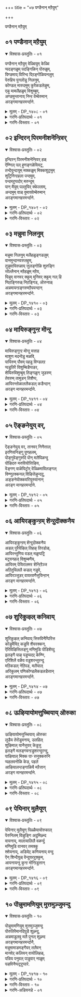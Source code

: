 +++
title = "०७ पण्डैनान् मऱैयुम्"

+++

पण्डैनान् मऱैयुम् 

## ०१ पण्डैनान् मऱैयुम्

<details open><summary>विश्वास-प्रस्तुतिः - ०१</summary>

पण्डैनान् मऱैयुम् वेळ्वियुम् केळ्वि  
प्पदङ्गळुम् पदङ्गिळिन् पॊरुळुम्,  
पिण्डमाय् विरिन्द पिऱङ्गॊळियनलुम्  
पॆरुहिय पुनलॊडु निलनुम्,  
कॊण्डल् मारुदमुम् कुरैकडलेऴुम्,  
एऴु मामलैहळुम् विशुम्बुम्,  
अण्डमुन्तानाय् निन्ऱ वॆम्बॆरुमान्  
अरङ्गमानहरमर्न्दाने.
</details>

<details><summary>मूलम् - DP_१४०८ - ०१</summary>

पण्डैनान् मऱैयुम् वेळ्वियुम् केळ्वि  
प्पदङ्गळुम् पदङ्गिळिन् पॊरुळुम्,  
पिण्डमाय् विरिन्द पिऱङ्गॊळियनलुम्  
पॆरुहिय पुनलॊडु निलनुम्,  
कॊण्डल् मारुदमुम् कुरैकडलेऴुम्,  
एऴु मामलैहळुम् विशुम्बुम्,  
अण्डमुन्तानाय् निन्ऱ वॆम्बॆरुमान्  
अरङ्गमानहरमर्न्दाने.
</details>

<details><summary>गरणि-प्रतिपदार्थः - ०१</summary>

पण्डै = अनादियाद, नान् मऱैयुम् = नाल्कुवेदगळु, वेळ्वियुम् = यज्ञयागादिगळू, केळ्वि पदङ्गळुम् = व्याकरणादि वेदाङ्गगळू \(पदगळू\), पदङ्गिळिन् पॊरुळुम् = पदगळ अर्थगळू, पिण्डम् आय् = गर्भरूपवन्नु तळॆदु, विरिन्द = बिरित, पिऱङ्गु ऒळि = हॊळॆयुव कान्तिय, अनलुम् = अग्नियू, पॆरुहिय = हरियुव, पुनलॊडु = नीरन्नू \(अदरॊडनॆ\), निलनुम् = नॆलवू, कॊण्डल् = मेघगळू, मारुदमुम् = मारुतगळू, कुरै = घोषिसुव, कडल् एऴुम् = एळु महासागरगळू, विशुम्बुम् = आकाशवू, अण्डमुम् = ब्रह्माण्डवू, तान् आय् = तानागि, निन्ऱ = इरुव, ऎम्बॆरुमान् = सर्वेश्वरनु, अरङ्गम् = श्रीरङ्गवॆम्ब, मानहर् = महानगरदल्लि, अमर्न्दाने = नॆलसिद्दानल्ल\! 
</details>

<details><summary>गरणि-विस्तारः - ०१</summary>

अनादियाद नाल्कु वेदगळू, यज्ञयागादिगळू, व्याकरणादि वेदाङ्ग शास्त्रपदगळू, पदगळ अर्थगळू गर्भरूपवन्नु तळॆदु बिरित, हॊळॆयुव कान्तिय अग्नियू, हरियुव नीरू, नॆलवू, मोडगळू, मारुतगळू, घोषिसुव एळु महासागरगळू, एळु महापर्वतगळू, आकाशवू, ब्रह्माण्डवू तानागिरुव सर्वेश्वरनु श्रीरङ्गवॆम्ब महानगरदल्लि नॆलसिद्दानल्ल\! 

ई पाशुरदल्लि विवरणॆगॆ तुम्ब अवकाशविदॆ. बहळ सङ्ग्रहवागि कॆलवु मातुगळन्नु हेळबहुदॆन्निसुत्तदॆ. सृष्टिय क्रमवेनु? मॊदलु बन्दद्दु वेदगळु. वेदगळिन्द शब्दगळु अवुगळिन्द शब्दार्थगळु. वेदगळन्नु विवरिसलु बन्दद्दु वेदाङ्गगळु. ऎल्लवू कूडि, सृष्टि मुन्दुवरियितु. पञ्चभूतगळु उत्पत्तियादवु. आकाशवू, तेजस्सू \(तेजस्सिनिन्द कूडिद अग्नियू\), नीरू, नॆलवू बन्दवु. मेघगळ उत्पत्तियायितु. मारुतगळु बीसतॊडगिदवु. सप्तमहासागरगळू, सप्तकुलपर्वतगळू उण्टादवु. इतर लोकगळन्नॊळगॊण्ड ब्रह्माण्डवे सृष्टियायितु. सर्वेश्वरनाद भगवन्तने इवुगळॆल्लवन्नू सृष्टिसिदनु. आदरॆ, तानु सृष्टिसिद ऒन्दॊन्दु वस्तुवू ताने आगि भगवन्तनु विराजिसुत्तानॆ. आ स्वामिये ईग श्रीरङ्गक्षेत्रदल्लि दिव्यसुन्दरनाद अर्चामूर्तियागि नॆलसिद्दानॆ. अवन दर्शनवन्नु पडॆयुवुदु ईग सुलभसाध्य\! अवन सेवॆमाडुवुदू हागॆये.
</details>

## ०२ इन्दिरन् पिरमनीशनॆन्ऱिवर्

<details open><summary>विश्वास-प्रस्तुतिः - ०२</summary>

इन्दिरन् पिरमनीशनॆन्ऱिवर् हळ्  
ऎण्णिल् पल् हुणङ्गळेयियट्र,   
तन्दैयुन्दायुम् मक्कळुम् मिक्कशुट्रमुम्  
शुट्रिनिन्ऱहला पन्दमुम्,  
पन्दमऱुप्पदोर् मरुन्दुम्  
पान् मैयुम् पल्लुयिर् क्कॆल्लाम्,  
अन्दमुम् वाळ् वुमायवॆम्बॆरुमान्  
अरङ्गमानहरमर्न्दाने.
</details>

<details><summary>मूलम् - DP_१४०९ - ०२</summary>

इन्दिरन् पिरमनीशनॆन्ऱिवर् हळ्  
ऎण्णिल् पल् हुणङ्गळेयियट्र,   
तन्दैयुन्दायुम् मक्कळुम् मिक्कशुट्रमुम्  
शुट्रिनिन्ऱहला पन्दमुम्,  
पन्दमऱुप्पदोर् मरुन्दुम्  
पान् मैयुम् पल्लुयिर् क्कॆल्लाम्,  
अन्दमुम् वाळ् वुमायवॆम्बॆरुमान्  
अरङ्गमानहरमर्न्दाने.
</details>

<details><summary>गरणि-प्रतिपदार्थः - ०२</summary>

इन्दिरन् = देवेन्द्रनू, पिरमन् = ब्रह्मनू, ईशन् = ईश्वरनू, ऎन्ऱु = ऎम्ब, इवर् हळ् = इवरुगळु, ऎण् इल् = ऎणिकॆ इल्लद, पल् = हलवु \(अनेक\), गुणङ्गळे = गुणगळन्नॆल्ला, इयट्रि = स्तुतिसलु, तन्दैयुम् = तन्दॆयू, तायुम् = तायियू, मक्कळुम् = मक्कळू, मिक्क शुट्रमुम् = मिक्क बन्धुगळू, शुट्रि निन्ऱ = सुत्ति निन्तिरुव, अहला = अगलद, पन्दमुम् = बन्दुवर्गदवरू, पन्दम् = बन्धनवन्नु, अऱुप्पदु = कडिदुहाकुव, ओर् = अद्वितीयवाद, मरुन्दुम् = औषधियन्नू, पान्मैयुम् = स्वभाववन्नू, \(गुणवन्नू\), पल् उयिर् क्कुल्लाम् = अनेक जीवकोटिगॆ, अन्दमुम् = कॊनॆयू, वाऴ्वुम् = बाळ्वॆयू, आय = आगिरुव, ऎम्बॆरुमान् = स्वामियु, अरङ्गम् मानहर् = श्रीरङ्गवॆम्ब महानगरदल्लि, अमर्न्दाने = नॆलसिद्दानल्ल\! 
</details>

<details><summary>गरणि-विस्तारः - ०२</summary>

देवेन्द्र, ब्रह्म, ईश्वर ऎम्ब इवरुगळु, ऎणिकॆयिल्लद अनेक गुणगळन्नॆल्ला स्तुतिसुवन्थवनू, अनेक कोटि जीवगळिगॆ तन्दॆयू तायियू, मक्कळु मिक्क बळगवू सुत्ति निन्तिरुव अगलद बन्धुवर्गवू आगिरुव, बन्धवन्नु कडिदुहाकुव अद्वितीयवाद ऒन्दु औषधियू, स्वभाववू, अवुगळ बाळ्वॆयू अन्तवू आगिरुव स्वामियु श्रीरङ्गवॆम्ब महानगरल्लिये नॆलसिद्दानल्ल\! 

सर्वेश्वरन हिरिमॆयॆष्टॆन्दु वर्णिसि हेळलु साध्य\! सकलकल्याणगुणसम्पन्ननु अवनु. इन्द्रनू ब्रह्मनू ईश्वरनू इतर देवतॆगळू अवन ऎणिकॆयिल्लद दिव्यगुणगळन्नु स्तुतिसुत्तारॆ. अनेकानेक जीवकोटिगळिगॆ अवने तन्दॆ, तायि, बन्धु, बळग, मडदि, मक्कळु. इहलोकद बन्धनवन्नु कडिदुहाकुव अपूर्ववाद दिव्यौषधियू अवने. ताने सृष्टिसिद जीवकोटिगॆ कृपॆदोरुवुदू. उपकार माडुवुदू अवन सहजवाद गुणगळु. अवुगळ जीवनवन्नु निर्वहिसुववनू अवने. कडॆगॆ, अवुगळन्नु कॊनॆमुट्टिसुववनू अवने. इन्थ दिव्यवाद गुणस्वभावगळन्नुळ्ळ सर्वेश्वरनु, ईग, श्रीरङ्गवॆम्ब पवित्रक्षेत्रदल्लिये नॆलसिद्दानल्ल\! जीवकोटिय मेलॆ अवन कृपॆ ऎष्टु अपार\!
</details>

## ०३ मन्नुमा निलनुम्

<details open><summary>विश्वास-प्रस्तुतिः - ०३</summary>

मन्नुमा निलनुम् मलैहळुङ्गडलुम्  
वानमुन्दानवरुलहुम्,  
तुन्नुमायिरुळाय् त्तुलङ्गॊळि शुरुङ्गि  
त्तॊल्लैनान् मऱैहळुम् मऱैय,  
पिन्नुम् वानवर् क्कूम् मुनिवर् क्कूम् नल् हि  
प्पिऱङ्गिरुळ् निऱङ्गिड, ऒरुनाळ्  
अन्नमायन्ऱङ्गरुमऱैपयन्दान्  
अरङ्गमानहरमर्न्दाने.
</details>

<details><summary>मूलम् - DP_१४१० - ०३</summary>

मन्नुमा निलनुम् मलैहळुङ्गडलुम्  
वानमुन्दानवरुलहुम्,  
तुन्नुमायिरुळाय् त्तुलङ्गॊळि शुरुङ्गि  
त्तॊल्लैनान् मऱैहळुम् मऱैय,  
पिन्नुम् वानवर् क्कूम् मुनिवर् क्कूम् नल् हि  
प्पिऱङ्गिरुळ् निऱङ्गिड, ऒरुनाळ्  
अन्नमायन्ऱङ्गरुमऱैपयन्दान्  
अरङ्गमानहरमर्न्दाने.
</details>

<details><summary>गरणि-प्रतिपदार्थः - ०३</summary>

मन्नु = स्थिरवाद, मा निलम् = विस्तारवाद भूमियू, मलैहळुम् = पर्वतगळू, कडलुम् = सागरगळू, वानमुम् = स्वर्गादि मेलण लोकगळू, दानवर् उलहुम् = राक्षसर लोकगळू, तुन्नु = दट्टवाद, मा इरुळ् आय् = कग्गत्तलॆयागि, तुलङ्गु = कान्तिपूर्णवाद \(हॊळॆयुव\), ऒळि= तेजस्सु \(बॆळकु\), शुरुङ्गि = बाडिहोदाग, तॊल्लै = पुरातनवाद, नाल् मऱैहळुम् = नाल्कु वेदगळू, मऱैय = कळॆदु होगलु, पिन्नुम् = मत्तॆ, वानवर् क्कूम् = देवतॆगळिगू, मुनिवर् क्कूम् = ऋषिगळिगू, नल् हि = कृपॆदोरि, पिऱङ्गु इरुळ् = कट्टिरुळिन, निऱम्= बण्णवु, कॆड = कॆडुवन्तॆ, अन्ऱु = हिन्दॆ \(अन्दु\), ऒरुनाळ् = ऒन्दु समयदल्लि, अन्नम् आय् = हंसवागि, अङ्गु = अल्लि, अरु = अपरूपवाद, मऱै = वेदगळन्नु, पयन्दान् = गळिसिकॊट्टवनु, अरङ्गम् मा नहर् = श्रीरङ्गवॆम्ब महानगरदल्लि, अमर्न्दाने = नॆलसिरुवनल्ल\! 
</details>

<details><summary>गरणि-विस्तारः - ०३</summary>

स्थिरवाद विस्तारवाद भूमियू पर्वतगळू सागरगळू मेलणलोकगळू अधोलोकगळू दट्टवाद कग्गत्तलॆयागि हॊळॆयुव बॆळकुबाडिहोदाग, पुरातनवाद नाल्कुवेदगळू कळॆदुहोगलु, मत्तॆ देवतॆगळिगूमहर्षिगळिगू कृपॆदोरि, कट्टिरुळिन बण्णवु कॆडुवन्तॆ अन्दु, ऒन्दु समयदल्लि, अल्लि हंसवागि अवतरिसि, अपरूपवाद वेदगळन्नु गळिसिकॊट्टवनु श्रीरङ्गवॆम्ब महानगरदल्लिये नॆलसिद्दानल्ल\! 

हिन्दॆ, ऒन्दु प्रळय समयदल्लि, कग्गत्तलॆ ऎल्लॆल्लू तुम्बिकॊण्डु होदाग अपरूपवाद वेदगळु कळॆदुहोदवु. आग नित्यसूरिगळु देवतॆगळू, महर्षिगळू सर्वेश्वरन मरॆहॊक्करु. आग भगवन्तनु दिव्यप्रकाशदिन्द कूडिद धवळहंसवागि अवतरिसिदनु. अवन देहकान्तियिन्दले कग्गत्तलॆय बण्णबदलायितु \(कॆट्टितु\). नाल्कु वेदगळन्नू स्वामियु मत्तॆ अवरिगॆ ऒदगिसिकॊट्टु उपकारमाडिदनु. आ स्वामिये ईग श्रीरङ्गवॆम्ब दिव्यक्षेत्रदल्लि नॆलसिद्दानल्ल\!
</details>

## ०४ मायिरुङ्गुन्ऱ मॊन्ऱु

<details open><summary>विश्वास-प्रस्तुतिः - ०४</summary>

मायिरुङ्गुन्ऱ मॊन्ऱु मत्ताह  
माशुण मदनॊडु मळवि,  
पायिरुम् पौवम् पहडु विण्डलऱ  
प्पडुतिरै विशुम्बिडैप्पडर,  
शेयिरुविशुम्बुम् तिङ्गळुन् जुडरुम्  
तेवरुम् तामुडन् तिशैप्प,  
आयिरन्तोळाललैकडल् कडैन्दान्  
अरङ्ग मानहरमर्न्दाने.
</details>

<details><summary>मूलम् - DP_१४११ - ०४</summary>

मायिरुङ्गुन्ऱ मॊन्ऱु मत्ताह  
माशुण मदनॊडु मळवि,  
पायिरुम् पौवम् पहडु विण्डलऱ  
प्पडुतिरै विशुम्बिडैप्पडर,  
शेयिरुविशुम्बुम् तिङ्गळुन् जुडरुम्  
तेवरुम् तामुडन् तिशैप्प,  
आयिरन्तोळाललैकडल् कडैन्दान्  
अरङ्ग मानहरमर्न्दाने.
</details>

<details><summary>गरणि-प्रतिपदार्थः - ०४</summary>

मा इरु = हिरिमॆयुळ्ळ, कुन्ऱम् ऒन्ऱु= बॆट्टवॊन्दन्नु, मत्तु आह= कडगोलागियू, माशुणम् = सर्पवन्नु, अदनॊडु = अदक्कॆ, अळवि = सुत्ति, पा इरु = परिशुद्धवागिरुव, पौवाम् = कडलु, पहडु = विस्तारवाद, विण्डु = आकाशवु, अलऱ = घर्जिसुवन्तॆ, पडुतिरै = बलु दॊड्ड अलॆगळु, विशुम्बु इडै = आकाशद बळियल्लि, व्यापिसलु, शे इरु = सुन्दरवाद, विशुम्बुम् = आकाशवू, तिङ्गळुम् = चन्द्रनू, शुडरुम् = सूर्यनू, तेवरुम् = देवतॆगळू, ताम् = ऎल्लरू, उडन् = एककालदल्लि, तिशैप्प = दिक्कुकॆडुवन्तॆ \(आश्चर्यपडुवन्तॆ\), आयिरम् तोळाल् = साविरतोळुगळिन्द, अलै कडल् = अलॆगळन्नु ऎरचुत्तिरुव कडलन्नु, कडैन्दान् = कडॆदवनु, अरङ्गम् = श्रीरङ्गवॆम्ब, मानहर् = महानगरदल्लि, अमर्न्दाने = नॆलसिरुवनल्ल. 
</details>

<details><summary>गरणि-विस्तारः - ०४</summary>

हिरिमॆयुळ्ळ बॆट्टवॊन्दन्नु कडगोलागि माडि, सर्पवन्नु अदक्कॆ सुत्ति, परिशुद्धवागिरुव कडलु विशालवाद आकाशलदल्लि घर्जिसुवन्तॆ बलुदॊड्ड अलॆगळु आकाशद बळियल्लि व्यापिसलु, सुन्दरवाद आकाशवू सूर्यनू चन्द्रनू एककालदल्लि दिक्कुकॆडुवन्तॆ, साविरतोळुगळिन्द अलॆगळन्नु ऎरचुत्तिरुव कडलन्नु कडॆदवनु श्रीरङ्गवॆम्ब महानगरदल्लि नॆलसिरुवनल्ल\! 

हिरिमॆय पर्वतवॆम्बुदु मन्दरपर्वत. अदक्कॆ सुत्तिद सर्प वासुकि. मन्दरपर्वतवन्नु कडुगोलागियू वासुकियन्नु हग्गवागियू माडिकॊण्डु, अवुगळ सहायदिन्द समुद्रमथन माडलायितु. देवदानवर नडुवॆ इद्द वैषम्यवन्नु तडॆगट्टुवुदक्कू. देवतॆगळन्नु हॆच्चुबलशालिगळन्नागि माडुवुदक्कू हीगॆ माडलायितु. ई विचित्रवाद कडगोलन्नु समुद्रदॊळक्कॆ इळिसलायितु. समुद्रवन्नु कडॆयलु मॊदलु माडिदाग, परिशुद्धवाद मत्तु प्रशान्तवाद कडलल्लि गगनवन्नु मुट्टुवन्तॆ दॊड्डदॊड्ड अलॆगळु एळलु मॊदलु माडिदवु. अलॆगळ अब्बरवू सह गगनवन्नु मुट्टितु. सुन्दरवाद आकाशवू, सूर्य चन्द्ररू अलॆगळ विशिष्टवाद हॊळपिगॆ दिक्कु कॆट्टरु. हीगॆ मेलिन्द मेलॆ अलॆगळन्नु ऎरचुत्तिरुव कडलन्नु भगवन्तनु तन्न साविरुतोळुगळिन्द कडॆदाग, अमृतवु मूडिबन्तु. अदन्नु देवतॆगळिगॆ उणिसि, अवरन्नु अमररन्नागिसिदनु. आ स्वामिये ईग पवित्रवाद श्रीरङ्गक्षेत्रदल्लि नॆलसिद्दानल्ल\! अवन कृपॆ ऎष्टु अपार\! 

समुद्रमथनद कतॆयन्नु स्वल्पमार्पडिसि हेळिद्दारॆ ऎनिसुत्तदॆ.
</details>

## ०५ ऎङ्ङनेयुय् वर्,

<details open><summary>विश्वास-प्रस्तुतिः - ०५</summary>

ऎङ्ङनेयुय् वर्, तानवर् निनैत्ताल्  
इरणियनिङ्गु पूणहलम्,  
पॊङ्गुवॆङ्गुरुदि पॊन् मलैपिळन्दु  
पॊऴिदरु मरुवियॊत्तिऴिय,  
वॆङ्गण् वाळॆयिट्रोर् वॆळ्ळिमाविलङ्गल्  
विण्णुऱक्कनल् विऴित्तॆऴुन्ददु,  
अङ्ङनेयॊक्कवरियुरुवानान्  
अरङ्ग मानहरमर्न्दाने.
</details>

<details><summary>मूलम् - DP_१४१२ - ०५</summary>

ऎङ्ङनेयुय् वर्, तानवर् निनैत्ताल्  
इरणियनिङ्गु पूणहलम्,  
पॊङ्गुवॆङ्गुरुदि पॊन् मलैपिळन्दु  
पॊऴिदरु मरुवियॊत्तिऴिय,  
वॆङ्गण् वाळॆयिट्रोर् वॆळ्ळिमाविलङ्गल्  
विण्णुऱक्कनल् विऴित्तॆऴुन्ददु,  
अङ्ङनेयॊक्कवरियुरुवानान्  
अरङ्ग मानहरमर्न्दाने.
</details>

<details><summary>गरणि-प्रतिपदार्थः - ०५</summary>

दानवर् = दानवरु, निनैत्ताल् = चिन्तिसिदरॆ ऎङ्ङने उय्वर् = हेगॆ बदुकिरबल्लरु, इलङ्गु = हॊळॆयुव, इरणियन् = हिरण्यकशिपुविन, पून् = \(आभरणगळिन्द\) अलङ्कृतवाद, अहलम् = ऎदॆयिन्द, पॊङ्गु = उक्किबरुव, वॆम्कुरुदि = बिसिरक्तवु, पॊन् मलै = बङ्गारद बॆट्टवन्नु, पिळन्दु = सीळिकॊण्डु, पॊऴि तरुम् = हरिदुबरुव, अरुवि ऒत्तु वॆङ्गण् = तीक्ष्णवाद कॆङ्गण्णिन, वाळ् ऎयिऱु = कत्तियन्तिरुव हल्लुगळ, ओर् = अपरूपवाद, वॆळ्ळि = बॆळ्ळिय, मा = बलुदॊड्ड, विलङ्गळ् = बॆट्टदहागॆ, विण् उऱ = आकाशवन्नुमुट्टुवन्तॆ, कनल् विऴित्तु = बॆङ्कियु प्रज्वलिसि, ऎऴुन्ददु = एळुव हागॆ, अङ्ङ्गने ऒक्क = \(हेगो\) हागॆये इरुव, अरि उरु आवान् = नरहरिय रूपवन्नु धरिसिदवनु, अरङ्गम् मानहर् = श्रीरङ्गवॆम्ब महानगरदल्लि, अमर्न्दाने = नॆलसिरुवनल्ल\! 
</details>

<details><summary>गरणि-विस्तारः - ०५</summary>

दानवरु चिन्तिसिदरॆ हेगॆ बदुकिरबल्लरु? हिरण्यकशिपुविन हॊळॆयुव आभरणगळिन्द अलङ्कृतवाद ऎदॆयिन्द उक्किबरुव बिसिरक्तवु बङ्गारद बॆट्टवन्नु सीळिकॊण्डु हरिदु बरुव प्रवाहद हागॆ हरिदुबरुवन्तॆ, तीक्ष्णवाद कॆङ्गण्णिन कत्तियन्तॆ हरितवाद हल्लुगळ, बॆळ्ळिय दॊड्ड बॆट्टद हागॆ, आकाशवन्नु मुट्टुवन्तॆ, बॆङ्कियु प्रज्वलिसि एळुव हागॆ अल्लिये अपरूपवाद नरहरिय रूपवन्नु धरिसिदवनु, श्रीरङ्गवॆम्ब महानगरदल्लि नॆलसिरुवनल्ल\!

ब्रह्मरुद्रादिगळिन्द नानावरगळन्नु पडॆदु तन्नन्नु कॊल्लुववरे इल्लवॆन्दु बीगुत्तिद्द बहळ बलशालियाद दानवर राजनाद हिरण्यकशिपुविन आभरणगळिन्द हॊळॆयुव ऎदॆयन्नु सीळिकॊण्डवनु नरहरिय रूपवन्नु तळॆदु बन्द भगवन्तने. आ उग्ररूपद अप्रतिम पराक्रमद स्वामिये ईग मधुरवाद अर्चामूर्तियागि श्रीरङ्गक्षेत्रदल्लि नॆलसिरुवनल्ल\!
</details>

## ०६ आयिरङ्कुन्ऱम् शॆन्ऱुदॊक्कनैय

<details open><summary>विश्वास-प्रस्तुतिः - ०६</summary>

आयिरङ्कुन्ऱम् शॆन्ऱुदॊक्कनैय  
अडल् पुरैयॆऴिल् तिहऴ् तिरडोळ्,  
आयिरन्तुणिय वडल् मळुप्पट्रि  
मट्रवनहल् विशुम्बणैय,  
आयिरम् पॆयिरालमर शॆन्ऱिऱैञ्ज  
अऱितुयिललै कडल् नडुवे,  
आयिरञ्जुडर् वायरवणैत्तुयिन्ऱान्  
अरङ्ग मानहरमर्न्दाने.
</details>

<details><summary>मूलम् - DP_१४१३ - ०६</summary>

आयिरङ्कुन्ऱम् शॆन्ऱुदॊक्कनैय  
अडल् पुरैयॆऴिल् तिहऴ् तिरडोळ्,  
आयिरन्तुणिय वडल् मळुप्पट्रि  
मट्रवनहल् विशुम्बणैय,  
आयिरम् पॆयिरालमर शॆन्ऱिऱैञ्ज  
अऱितुयिललै कडल् नडुवे,  
आयिरञ्जुडर् वायरवणैत्तुयिन्ऱान्  
अरङ्ग मानहरमर्न्दाने.
</details>

<details><summary>गरणि-प्रतिपदार्थः - ०६</summary>

आयिरम् कुन्ऱम् = साविरबॆट्टगळु, शॆन्ऱु= ऒट्टागि, तॊक्कनैय = शेरिकॊण्डिरुव हागॆ, अडल् पुरै = होराडतक्क, ऎऴिल् तिहऴ् = बॆळगुव सौम्दर्यद, तिरळ् तोळ् = बलिष्ठतोळुगळु, आयिरम् = ऒन्दु साविर, तुणिय = कडिद हाकुवुदक्कागि, अडल् मऴु पट्रि = तीक्ष्णवाद गण्डुगॊडलियन्नु हिडिदु, मट्रवन् = ऎदुराळियु, अहल् = विशालवाद, विशुम्बु अणैय = वीरस्वर्गवन्नु सेरुवन्तॆ माडि, आयिरम् पॆयिराल् = साविर नामगळिन्द, अमरर् = अमररु, शॆन्ऱु = होगि सेरि, इऱैञ्ज = स्तुतिसलु, अऱिदु तुयिल् = योगनिद्दॆयल्लि, अलै कडल् नडुवे = अलॆगळिन्द कूडिद कडलिनल्लि, आयिरम् = साविर, शुडर् वाय् = हॊळॆयुव बायिय, अरवु = शेषन \(सर्पद\), अणै = हासुगॆयल्लि, तुयिन्ऱान् = निद्रिसुववनु, अरङ्गम् मानहर् = श्रीरङ्गवॆम्ब महानगरदल्लि, अमर्न्दाने = नॆलसिरुवनल्ल\! 
</details>

<details><summary>गरणि-विस्तारः - ०६</summary>

साविरबॆट्टगळु ऒट्टागिशेरिकॊण्डिरुव हागॆ होराडलु योग्यवाद बॆळगुव सौन्दर्यद, बलिष्ठवाद साविर तोळुगळन्नु कडिदुहाकुवुदक्कागि, हरितवाद गण्डुगॊडलियन्नु हिडिदु ऎदुराळियु वीरस्वर्गवन्नु सेरुवन्तॆ माडि, साविरनामगळिन्द अमररु होगि सेरि स्तुतिसलु, अलॆगळिन्द कूडिद कडलल्लि साविर हॊळॆयुव बायिय सर्पद हासुगॆयल्लि योगनिद्दॆयल्लि पवडिसिरुववनु श्रीरङ्गवॆम्ब महानगरदल्लि नॆलसिरुवनल्ल\!

बॆट्टद हागॆ बहळ बलिष्ठवाद साविरतोळुगळन्नु हॊत्तवनु कार्तवीर्यार्जुननु. अवनु जमदग्नि महर्षिय बळियिद्द कामधेनुवन्नु बलात्कारदिन्द कॊण्डॊय्दनु. अवन उद्धटतनवन्नु शिक्षिसुवुदक्कागि भगवन्तनु जमदग्नि महर्षि मगनागि, परशुरामनागि अवतरिसि, अवन साविर तोळुगळन्नू तन्न गण्डुगॊडलियिन्द तुण्डरिसि हाकिदनु. 

इदरिन्द स्वामिगॆ बळलिकॆ बन्तो हेगो\! अलॆगळिन्द कूडिद विस्तारवाद क्षीरसागरदल्लि साविर हॆडॆगळ शेषन हासुगॆयल्लि स्वामियु पवडिसि योगनिद्दॆयल्लिद्दानॆ. अवनन्नु अवन साविर दिव्यनामगळिन्द देवतॆगळॆल्लरू ऒट्टुगूडि स्तुतिसुत्तारॆ. 

आ स्वामिये ईग श्रीरङ्गक्षेत्रदल्लि सुन्दरवाद अर्चास्वरूपनागि नॆलसिद्दानल्ल\!
</details>

## ०७ शुरिकुऴल् कनिवाय्

<details open><summary>विश्वास-प्रस्तुतिः - ०७</summary>

शुरिकुऴल् कनिवाय् त्तिरुविनैप्पिरित्त  
कॊडुमैयिऱ् कडुवि शैयरक्कन्,  
ऎरिविऴित्तिलङ्गु मणिमुडि पॊडिशॆय्दु  
इलङ्गै पाऴ् पडुप्पदऱ् कॆण्णि,  
एरिशिलै वळैय वडुशरन्तुरन्दु  
मऱिकडल् नॆऱिपड, मलैयाल्  
अरिकुलम् पणिकॊण्डलैकडलडैत्तान्  
अरङ्गमानहरमर्न्दाने.
</details>

<details><summary>मूलम् - DP_१४१४ - ०७</summary>

शुरिकुऴल् कनिवाय् त्तिरुविनैप्पिरित्त  
कॊडुमैयिऱ् कडुवि शैयरक्कन्,  
ऎरिविऴित्तिलङ्गु मणिमुडि पॊडिशॆय्दु  
इलङ्गै पाऴ् पडुप्पदऱ् कॆण्णि,  
एरिशिलै वळैय वडुशरन्तुरन्दु  
मऱिकडल् नॆऱिपड, मलैयाल्  
अरिकुलम् पणिकॊण्डलैकडलडैत्तान्  
अरङ्गमानहरमर्न्दाने.
</details>

<details><summary>गरणि-प्रतिपदार्थः - ०७</summary>

शुरिकऴल् = गुङ्गुरुकूदलिन, कनिवाय् = तॊण्डॆहण्णिन तुटियन्नुळ्ळ, तिरुविनै = श्रीदेवियन्नु, \(सीतादेवियन्नु\), पिरित्त = अगलिसिद, कॊडुमैयिल् = गर्वदिन्द, कडु विशै = कडुचतुरनाद, अरक्कन् = राक्षसन, ऎरि विऴित्तु = ज्वालॆयन्नु चॆल्लि, इलङ्गु = हॊळॆयुव, मणिमुडि = रत्नकिरीटगळन्नु, पॊडि शॆय्दु = पुडिपुडिमाडि, इलङ्गै = लङ्कॆयन्नु, पाऴ् पडुप्पदऱ् कु = हाळुमाडुवुदक्कॆ, ऎण्णि = योचिसि, वरिशिलै= सुन्दरवाद बिल्लन्नु, वळैय = बग्गिसि, अडु शरम् = तुर्न्द = तीक्ष्णवाद बाणगळन्नु प्रयोगिसिद, मऱिकडल् = अलॆगळिन्द तुम्बिद कडलल्लि, नॆऱि पड = दारियन्नु माडलु, अरिकुलम् = कपिकुलवन्नु \(कपिसेनॆयन्नु\), पणिकॊण्डु = सेवॆगागि उपयोगिसिकॊण्डु, अलै कडल् = अलॆगळिन्द तुम्बिद कडलन्नु, अडैत्तान् = अडगिसिदवनु, अरङ्गम् मानहर् = श्रीरङ्गवॆम्ब महानगरदल्लि, अमर्न्दाने = नॆलसिद्दानल्ल\! 
</details>

<details><summary>गरणि-विस्तारः - ०७</summary>

गुङ्गुरुकूदलिन, तॊण्डॆहण्णिन तुटिगळुळ्ल श्रीदेवियन्नु \(सीतादेवियन्नु\) अगलिसिद गर्वपडुव कडुचतुरनाद राक्षसन ज्वालॆयन्नु प्रसरिसि हॊळॆयुव रत्नकिरीटगळन्नु पुडिपुडिमाडि लङ्कॆयन्नु नाशमाडुवुदक्कॆन्दु योचिसि, सुन्दरवाद बिल्लन्नु बग्गिसि तीक्ष्णवाद बाणगळन्नु प्रयोगिसिद, अलॆगळिन्द तुम्बिद कडलल्लि दारियन्नु माडुवुदक्कागि, वानर सेनॆयन्नु सेवॆगागि बळसिकॊण्डु अलॆगळिन्द तुम्बिद कडलन्नु अडगिसिदवनु श्रीरङ्गवॆम्ब महानगरदल्लि नॆलसिद्दानल्ल\! 

सर्वेश्वरनु सामान्यमानव स्वरूपियाद श्रीरामनागि अवतरिसि नडॆसिद अद्भुत साहसवॆन्दरॆ, कडुदुष्टनाद रावणासुरन मत्तु राक्षसकुलद निर्मूलन. रावणनु लङ्काधीश्वरनू राक्षसराजनू आगिद्दवनु. लङ्कॆगॆ होगि, धाळिनडॆसि, अवनन्नु कॊल्लबेकागित्तु. लङ्कॆयन्नु समुद्रवु सुत्तुवरिदित्तु. अलॆगळिन्द तुम्बिद आ कडलिगॆ वानर सैन्यद सहायदिन्द सेतुवॆ कट्टि, अतुलपराक्रमियाद रावणासुरनन्नु संहरिसि, अवन हॊळॆयुव रत्नमयवाद किरीटवन्नु पुडिपुडियागुवन्तॆ माडि, लङ्कॆयन्नॆल्ल नाशवागुवन्तॆमाडिद्दु श्रीरामन अप्रतिम बल्लाळुतन. आश्रितरक्षकनाद आ स्वामिये ईग श्रीरङ्गदल्लि मधुरवाद अर्चामूर्तियागि नॆलसिद्दानल्ल.
</details>

## ०८ ऊऴियायोमत्तुच्चियाय् ऒरुका

<details open><summary>विश्वास-प्रस्तुतिः - ०८</summary>

ऊऴियायोमत्तुच्चियाय् ऒरुका  
लुडैय तेरॊडुवनाय्, उलहिल्  
शूऴिमाल् यानैत्तुयर् कॆडुत्तु  
इलङ्गै मलङ्गवन्ऱडुशरन्दुरन्दु,  
पाऴियाल् मिक्क पार्‍ त्तनुक्करुनि  
प्पहलवनॊळि कॆड, पहले  
आऴियालन्ऱङ्गाळियै मऱैत्तान्  
अरङ्ग मानहरमर्न्दाने.
</details>

<details><summary>मूलम् - DP_१४१५ - ०८</summary>

ऊऴियायोमत्तुच्चियाय् ऒरुका  
लुडैय तेरॊडुवनाय्, उलहिल्  
शूऴिमाल् यानैत्तुयर् कॆडुत्तु  
इलङ्गै मलङ्गवन्ऱडुशरन्दुरन्दु,  
पाऴियाल् मिक्क पार्‍ त्तनुक्करुनि  
प्पहलवनॊळि कॆड, पहले  
आऴियालन्ऱङ्गाळियै मऱैत्तान्  
अरङ्ग मानहरमर्न्दाने.
</details>

<details><summary>गरणि-प्रतिपदार्थः - ०८</summary>

ऊऴि आय् = कालस्वरूपनागि, ओ मत्तु उच्चि आय् = यज्ञयागगळ ऒडॆयनागि, ऒरुकाल् उडैय = ऒन्दु चक्रवुळ्ळ, तेर् = रथवन्नु, ऒडुवनाय् = ओडुववनागि, उलहिल् = लोकदल्लि, शूऴि = सरोवरदल्लि, माल् = मदिसिद, यानै = आनॆय, तुयर् = दुःखवन्नु, कॆडुत्तु = तॊलगिसिदवनू, इलङ्गै = लङ्कॆयु, मलङ्ग = नाशवागुवन्तॆ, वल् = शक्तिपूर्णवाद, अडु = क्रूरवाद, शरम् तुरन्दु = बाणगळन्नु प्रयोगिसिदवनू, पाऴियाल् मिक्क = अतुलपराक्रमियाद, पार् त्तनुक्कू = पार्थनिगॆ, अरुळि = कृपॆदोरि, पहलवन् = सूर्यन, ऒळि अरुळि = कृपॆदोरि, पहलवन् = सूर्यन ऒळि = तेजस्सु, कॆड= कॆडुवन्तॆ, पहले = हगलल्लिये, आऴियाल् = चक्रायुधदिन्द, आऴियै = सूर्यमण्डलवन्नु, मऱैत्तान् = मरॆमाडिदवनू, अरङ्ग मानहर् = श्रीरङ्गवॆम्ब महानगरदल्लि, अमर्न्दाने = नॆलसिद्दानल्ल\! 
</details>

<details><summary>गरणि-विस्तारः - ०८</summary>

कालस्वरूपनागि, यज्ञायागादिगळिगॆ ऒडॆयनागि, ऒन्दु चक्रद रथदल्लि ओडुववनागि, भूलोकदल्लि सरोवरदल्लि मदिसिद आनॆय दुःखवन्नु तॊलगिसिदवनागि, लङ्कॆयु नाशवागुवन्तॆ शक्तिपूर्णवाद क्रूरवाद बाणगळन्नु प्रयोगिसिदवनागि, अतुलपरक्रमियाद पार्थनिगॆ कृपॆदोरि सूर्यन तेजस्सु कॆडुवन्तॆ चक्रायुधदिन्द सूर्यमण्डलवन्नु मरॆमाडिदवनागि इरुव स्वामियु श्रीरङ्गवॆम्ब महानगरदल्लि नॆलसिद्दानल्ल\! 

’ऊऴि’ : ऎम्बुदक्कॆ”कल्पगळु, काल,प्रळय, जीवनकाल, विधि, जगत्तु, क्रम’ ऎन्दॆल्ल अर्थवागुत्तदॆ. ऒन्दॊन्दन्नू भगवन्तनिगॆ अन्वयिसि विवरिसबहुदु. जगत्तिन सृष्टिकर्तनू, निर्वाहकनू, अदन्नु नाशपडिसुववनू भगवन्त. यज्ञयागादिगळ ऒडॆयनागि अवुगळ फलदायकनु. अवने सूर्यमण्डल मध्यस्थनागि, अमिततेजोराशियागि नॆलसि, जगच्चक्षुवू, साक्षियू आगिरतक्कवनु. ऒन्दु सल सरोवरदल्लि मॊसळॆय बायिगॆ सिक्किबिद्दु पेचाडुत्तिद्द आनॆयन्नु रक्षिसलु धाविसि बन्द श्रीमन्नारायणनू अवने. लङ्कॆयन्नू राक्षस कुलवन्नू नाशपडिसलु अप्रतिम बाणप्रयोग माडिद श्रीरामनू अवने. पार्थनिगॆ सारथियागि अर्जुननिगॆ बॆम्बलिगनागिद्दु कृपॆमाडिद स्वामियू अवने. ईग अवने श्रीरङ्गक्षेत्रदल्लि मधुरवाद अर्चामूर्तियागि नॆलसिद्दानल्ल\! अवन कृपॆ ऎष्टु अपार\!

’चक्रायुधदिन्द सूर्यनन्नु मरॆमाडिद’ – इदु महाभारत युद्धदल्लि नडॆद ऒन्दु प्रसङ्गद विषय. अर्जुननु श्रीकृष्णनॊडनॆ निवतकवचरॆम्ब कडुदुष्टरन्नु ऎदुरिसि अवरन्नु कॊल्ललु होदनु. आग महाभारत युद्ध नडॆयुत्तित्तु. कौरवरु चक्रव्यूहवन्नु रचिसि निन्तरु. अदन्नु भेदिसिकॊण्डु ऒळहोगलु, दिट्टतनदिन्द ऒळगॆ युद्धमाडलु, अर्जुनन मगनाद, हदिनारु वर्षवयस्सिन अभिमन्युविगॆ तिळिदित्तु. अवनु तन्न पौरुषवन्नु तोरिसबेकॆन्दु इच्छिसि, तानॊब्बने चक्रव्यूहवन्नु भेदिसिकॊण्डु ऒळनुग्गिदनु. चिक्कवनादरू धैर्यदिन्द युद्धमाडुत्ता शत्रुगळन्नु बॆरॆगुगॊळिसिदनु. आदरॆ, अवनन्नु सुत्तुगट्टि निन्त कौरववीररिन्द, एकाङ्गियादावनु तप्पिसिकॊण्डु बरलारदवनादनु. कडॆयुसिरिरुववरॆगॆ घोरवागि युद्धनडॆसि, अल्लि मडिदनु. इत्त निवातकवचरन्नु सदॆबडिदु हिन्तिरुगुत्तिद्दाग अर्जुननिगॆ अभिमन्युविन माणद विषय तिळियितु. आ कूडले कोपदिन्द अवनु शपथमाडिदनु. यारु तन्न मगन तलॆयन्नुरुळिसिदनो अवन तलॆयन्नु नाळॆ सूर्यास्तमयदॊळगॆ उरुळिसुवॆनु. इल्लवे, नानु अग्निप्रवेशमाडुवॆनु” ऎन्दु आ शपथ. कौरवरिगॆ बहळ सन्तोषवायितु. सूर्यास्तमयदवरॆगॆ हेगाडरू माडि अभिमन्युवन्नु कॊन्द आ ऎदुराळियन्नु बच्चिट्टरॆ, तम्मकडु शत्रुगळल्लॊब्ब्बनाद अर्जुननु ताने, अग्निप्रवेशमाडि सायुवनॆन्दु हर्शिसिदरु. मरुदिन सञ्जॆयवरॆगॆ अर्जुननिगॆ अभिमन्युवन्नु कॊन्द जयद्रथनु काणिसिकॊळ्लले इल्ल. तन्न मातन्नु उळिसिकॊळ्ळबेकल्लवे? श्रीकृष्णनु अवन मनोव्यथॆयन्नरितु, तटक्कनॆ तन्न चक्रायुधदिन्द सूर्यनन्नु मरॆमाडिदनु. अस्तमानवायितल्ल\! इन्नेनु अर्जुननु सायलेबेकल्ल\! अदक्कागि अग्निकुण्डवू सिद्धवायितु. अवनु सायुवुदन्नु नोडलु जयद्रथनू अल्लिगॆ बन्दनु. कूडले कृष्णनु अर्जुननिगॆ गाण्डीवदल्लि बाणवन्नु तॊट्टु सिद्धनागॆन्दू, जयद्रथन तलॆयन्नु हारिसॆन्दू आज्ञॆमाडुत्ता चक्रायुधवन्नु हिन्दक्कॆ तॆगॆदुकॊण्डनु. आग इन्नू नाल्कुगण्टॆय समयवे\! अर्जुननु प्रयोगिसिद बाणवु जयद्रथन तलॆयन्नु छेदिसि, अदन्नॆत्तिकॊण्डुहोगि, अर्घप्रदानमाडुत्तिद्द जयद्रथन तन्दॆय बॊगसॆयल्लि हाकिबिट्टित्. हीगॆ, अर्जुननिगॆ स्वामियु कृपॆमाडिद्दु.
</details>

## ०९ पेयिनार् मुलैयूण्

<details open><summary>विश्वास-प्रस्तुतिः - ०९</summary>

पेयिनार् मुलैयूण् पिळ्ळैयायॊरुकाल्  
पॆरुनिलम् विऴुङ्गि अदुमिऴ्न्द  
वायनाय्, मालायालिलै वळर्न्दु  
मणिमुडि वानवर् तमक्कू  
श्शेयनाय्, अडियेऱ् कणियनाय् वन्दु  
ऎन् शिन्दैयुळ् वॆन्दुयरऱुक्कुम्,  
आयनायन्ऱु कुन्ऱ मॊन्ऱिडुत्तान्  
अरङ्गमानहरमर्न्दाने.
</details>

<details><summary>मूलम् - DP_१४१६ - ०९</summary>

पेयिनार् मुलैयूण् पिळ्ळैयायॊरुकाल्  
पॆरुनिलम् विऴुङ्गि अदुमिऴ्न्द  
वायनाय्, मालायालिलै वळर्न्दु  
मणिमुडि वानवर् तमक्कू  
श्शेयनाय्, अडियेऱ् कणियनाय् वन्दु  
ऎन् शिन्दैयुळ् वॆन्दुयरऱुक्कुम्,  
आयनायन्ऱु कुन्ऱ मॊन्ऱिडुत्तान्  
अरङ्गमानहरमर्न्दाने.
</details>

<details><summary>गरणि-प्रतिपदार्थः - ०९</summary>

पेयिन् = राक्षसिय, आर् = तुम्बिद, मुलै = मॊलॆयन्नु, ऊण् = उण्णुव, पिळ्ळै आय् = ऎळॆयमगुवागि, ऒरुकाल् = ऒन्दु कालदल्लि, पॆरु निलम् = विशालवाद भूमियन्नु, विऴुङ्गि = नुङ्गिहाकि, अदु = अदन्नु, उमिळ्न्दु = हॊरहाकिद, वायन् आय् = दिव्यवाद बायियुळ्ळवनागि, माल्= आय् = सर्वेश्वरनागि, आल् इलै वळर्न्दु = आलद ऎलॆयल्लि बॆळॆदवनू, मणिमुडि = रत्नकिरीटगळन्नु धरिसिद, वानवर् तमक्कु = देवतॆगळिगॆ, शेयनाय् = निलुकदवनागि, अडियेऱ् कु = पादसेवकनाद ननगॆ, अणियनाय् = अतिसमीपदवनागि, वन्दु = बन्दु, ऎन् = नन्न, शिन्दैयुळ् = चिन्तनॆयल्लि, वॆम् तुयर् = बिसिदुःखवन्नु, अऱुक्कुम् = कत्तरिसि हाकुववनागि, अन्ऱु= अन्दु, आयन् आय् = गोवळनागि, कुन्ऱम् = पर्वतवॊन्दन्नु, ऎडुत्तान् = ऎत्तिदवनू, अरङ्गम् मा नहर् = श्रीरङ्गवॆम्ब महानगरदल्लि, अमर्न्दाने = नॆलसिद्दानल्ल\! 
</details>

<details><summary>गरणि-विस्तारः - ०९</summary>

राक्षसिय तुम्बिद मॊलॆयन्नुण्णुव ऎळॆयमगुवादवनू ऒन्दु कालदल्लि विशालवाद भूमियन्नु नुङ्गि अदन्नु मत्तॆ हॊरहाकिद दिव्यवाद बायियुळ्ळवनू, सर्वेश्वरनागि आलदॆलॆयल्लि बॆळॆदवनू, रत्नकिरीटगळन्नु धरिसिद देवतॆगळिगॆ निलुकदवनागि पादसेवकनाद ननगॆ अतिसमीपदवनागि बन्दु, नन्न चिन्तनॆयल्लि बिसिदुःखवन्नु कत्तरिसि हाकुववनू, अन्दु गोवळनागि बॆट्टवॊन्दन्नु ऎत्तिदवनू, श्रीरङ्गवॆम्ब महानगरदल्लि नॆलसिद्दानल्ल\!

भगवन्तनु अद्भुतकारियल्लवे\! पूतनिय विषतुम्बिद मॊलॆयन्नुण्णुव शिशुवागि, मॊलॆयुण्णुव नॆपदल्लि अवळ प्राणगळन्ने हीरिबिट्टनु. प्रळयकालदल्लि इडिय ब्रह्माण्डवन्ने नुङ्गिहाकिदनु. अदन्नु तन्न हॊट्टॆयल्ले बीजरूपदल्लिरिसिकॊण्डु मत्तॆ सृष्टिय समय बन्दाग अदन्नु सुन्दररूपदल्लिये हॊरक्कॆ हाकिदनु. सर्वेश्वरनागिद्दरू सह अवनॊन्दु पुट्ट शिशुवागि अलॆगळिन्द तुम्बिद कडलल्लि आलदॆलॆय मेलॆ निर्लिप्तनागि पवडिसिद्दनु. ब्रह्मादिदेवतॆगळॆल्लरिगू सुलभसाध्यनल्लदिद्दरू सह, भक्तनाद पादसेवकनिगॆ अतिसमीपदवनागि, अवन अन्तरङ्गदल्लिये नॆलसि, अवनन्नु दुःख कडुबेगॆयिन्द पारुमाडुववनु. गोवळ बालकनागि अवतरिसि, गोवर्धनगिरियन्ने ऎत्ति हिडिदु देवेन्द्रन कडुकोपद बिरुसु मळॆयन्नु तडॆदु, अदरडियल्लि गोवुगळन्नू गोवळरन्नू रक्षिसिदवनु. परमकृपाळुवाद आ स्वामिये ईग श्रीरङ्गदल्लि दिव्यसुन्दरनाद अर्चामूर्तियागि नॆलसिद्दानल्ल\!
</details>

## १० पॊन्नुमामणियुम् मुत्तमुञ्जुमन्दु

<details open><summary>विश्वास-प्रस्तुतिः - १०</summary>

पॊन्नुमामणियुम् मुत्तमुञ्जुमन्दु  
पॊरुतिरैमानदिपुडै शूऴ्न्दु,  
अन्नमाडुलवु मलै पुनल् शूऴ्न्द  
अरङ्गमानहरमर्न्दानै,  
मन्नुमामाडमङ्गैयर् तलैवन्  
मानवेऱ् कलियन् वायॊलिहळ्,  
पन्निय पनुवल् पाडुवार् नाळुम्  
पऴविनैप्पट्रऱुप्पारे.
</details>

<details><summary>मूलम् - DP_१४१७ - १०</summary>

पॊन्नुमामणियुम् मुत्तमुञ्जुमन्दु  
पॊरुतिरैमानदिपुडै शूऴ्न्दु,  
अन्नमाडुलवु मलै पुनल् शूऴ्न्द  
अरङ्गमानहरमर्न्दानै,  
मन्नुमामाडमङ्गैयर् तलैवन्  
मानवेऱ् कलियन् वायॊलिहळ्,  
पन्निय पनुवल् पाडुवार् नाळुम्  
पऴविनैप्पट्रऱुप्पारे.
</details>

<details><summary>गरणि-प्रतिपदार्थः - १०</summary>

पॊन्नुम् = चिन्नवन्नू, मा मणियुम् = महारत्नगळन्नू, मुत्तमुम् = मुत्तुगळन्नू, शुमन्दु = हॊत्तु, पॊरु = तरुव, तिरै = अलॆगळ, मानदि = दॊड्डनदियिन्द, पुडै = इक्कॆलगळल्लियू, शूऴ्न्द = सुत्तुवरिदिरुव, अरङ्गम् मा नहर् = श्रीरङ्गवॆम्ब महानगरदल्लि, अमर्न्दानै = नॆलसिरुववनन्नु, मन्नु = शाश्वतवाद, मा = दॊड्डदॊड्ड माडम् = महडिमनॆगळुळ्ळ, मङ्गैयर् तलैवन् = मङ्गैजनर ऒडॆयनू, मानम् वेल् = श्रेष्ठवाद वेलायुधधारियाद, कलियन् = कलियनु, वाय् ऒलिहळ् = विस्तारवाद हेळिद, पन्निय = हाडुगळु, पनुवल् = \(मत्तु\) ज्ञानपूर्णवाद मातुगळु, पाडुवर् = हाडुववरु, नाळुम् = यावागलू, पऴ विनै पट्रु अऱुप्पारे = हळॆय पापगळ बन्धनवन्नु कडिदुकॊळ्ळुत्तारॆ.
</details>

<details><summary>गरणि-विस्तारः - १०</summary>

चिन्नवन्नू श्रेष्ठवाद रत्नगळन्नू मुत्तुगळन्नू हॊत्तु तरुव अलॆगळुळ्ळ दॊड्डनदियिन्द इक्कॆलगळल्लियू सुत्तुवरिदिरुव, हंसगळु मग्गुलल्लिये विहरिसुव, अलॆगळ प्रवाहरूपदल्लि सुत्तुवरिदिरुव श्रीरङ्गवॆम्ब पवित्रक्षेत्रदल्लि नॆलसिरुववनन्नु कुरितु स्थिरवाद दॊड्डदॊड्ड महडिमनॆगळुळ्ळ मङ्गैजनर ऒडॆयनू श्रेष्ठवाद वेलायुधवन्नु हिडिदवनू आद कलियनु \(तिरुमङ्गै आळ्वाररु\) विवरिसि हेळिद ज्ञानपूर्णवाद हाडुगळन्नु हाडुववरु यावागलू \(ऎन्दॆन्दिगू\) तम्म हळॆय पापगळ बन्धनवन्नुकडिदुकॊळ्ळुत्तारॆ. 

श्रीरङ्गवु बहळ पवित्रवाद क्षेत्र. अदर इक्कॆलगळल्लियू दॊड्डदाद पवित्रवाद कावेरिनदियु हरियुत्ता अदन्नु सुत्तुवरिदिदॆ. नदिय प्रवाहवु दॊड्डदॊड्ड अलॆगळिन्द कूडिदॆ. अल्लदॆ, चिन्नवन्नू नवरत्नगळन्नू मुत्तुगळन्नू प्रवाहवु हॊत्तुतरुत्ता, श्रीरङ्गक्षेत्रद दडगळ मेलक्कॆ अवुगळन्नॆल्ला तळ्ळि हाकुत्तदॆ. मग्गुलल्लिये हंसपक्षिगळु स्वच्छन्दवागि आनन्ददिन्द विहरिसुत्ता नोडुववर कण्मनगळिगॆ इम्पुकॊडुत्तवॆ. पवित्र तीर्थगळिन्दलू, सुन्दरवाद प्रकृतियिन्दलू, नवरत्नादि ऐश्वर्यदिन्दलू तुम्बिरुव आ दिव्यप्रदेशदल्लि भगवन्तनु नित्यवासमाडुत्तिद्दानॆ. अवनन्नु आश्रयिसिद भक्तजनरिगॆ तन्न पूर्णानुग्रहवन्नु नीडुवुदक्कागि, मधुरवाग अर्चास्वरूपनागि अल्लि नॆलसिद्दानॆ. कृपाळुवाद आ स्वामियन्नु कुरितु सरळवाद ज्ञानपूर्णवाद मातुगळिन्द कूडिद पाशुरगळन्नु रचिसि हाडिरुववरु तिरुमङ्गै आळ्वाररु. ई हाडुगळन्नु कलितु हाडुववरिगॆ अवर जन्मजन्मान्तरगळ पापगळॆल्लवू तॊळॆदुहोगुत्तवॆ. मत्तु अवरन्नु परमपदवासिगळागलु योग्यवागि माडुत्तवॆ. हीगिदॆ ई तिरुमॊऴिय फलश्रुति. 

</details>

<details><summary>गरणि-अडियनडे - ०१</summary>

पण्डै, इन्दिरन्, मन्नु, मायिरुम्, ऎङ्ङना, पिरम्, शुरि, ऊऴि, पेय्, पॊन्, \(एऴै\). 
</details>
